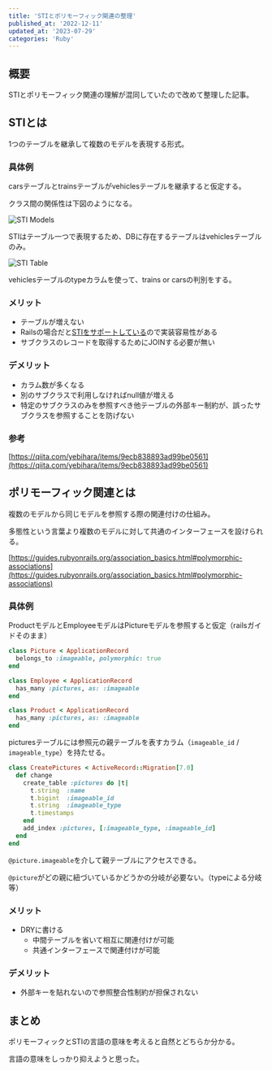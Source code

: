 ```yaml
---
title: 'STIとポリモーフィック関連の整理'
published_at: '2022-12-11'
updated_at: '2023-07-29'
categories: 'Ruby'
---
```


## 概要

STIとポリモーフィック関連の理解が混同していたので改めて整理した記事。

## STIとは

1つのテーブルを継承して複数のモデルを表現する形式。

### 具体例

carsテーブルとtrainsテーブルがvehiclesテーブルを継承すると仮定する。

クラス間の関係性は下図のようになる。

![STI Models](/images/sti_models.png)

STIはテーブル一つで表現するため、DBに存在するテーブルはvehiclesテーブルのみ。

![STI Table](/images/sti_table.png)

vehiclesテーブルのtypeカラムを使って、trains or carsの判別をする。

### メリット

- テーブルが増えない
- Railsの場合だと[STIをサポートしている](https://api.rubyonrails.org/classes/ActiveRecord/Inheritance.html)ので実装容易性がある
- サブクラスのレコードを取得するためにJOINする必要が無い

### デメリット

- カラム数が多くなる
- 別のサブクラスで利用しなければnull値が増える
- 特定のサブクラスのみを参照すべき他テーブルの外部キー制約が、誤ったサブクラスを参照することを防げない

### 参考

[https://qiita.com/yebihara/items/9ecb838893ad99be0561](https://qiita.com/yebihara/items/9ecb838893ad99be0561)

## ポリモーフィック関連とは

複数のモデルから同じモデルを参照する際の関連付けの仕組み。

多態性という言葉より複数のモデルに対して共通のインターフェースを設けられる。

[https://guides.rubyonrails.org/association_basics.html#polymorphic-associations](https://guides.rubyonrails.org/association_basics.html#polymorphic-associations)

### 具体例

ProductモデルとEmployeeモデルはPictureモデルを参照すると仮定（railsガイドそのまま）

```ruby
class Picture < ApplicationRecord
  belongs_to :imageable, polymorphic: true
end

class Employee < ApplicationRecord
  has_many :pictures, as: :imageable
end

class Product < ApplicationRecord
  has_many :pictures, as: :imageable
end
```

picturesテーブルには参照元の親テーブルを表すカラム（`imageable_id` / `imageable_type`）を持たせる。

```ruby
class CreatePictures < ActiveRecord::Migration[7.0]
  def change
    create_table :pictures do |t|
      t.string  :name
      t.bigint  :imageable_id
      t.string  :imageable_type
      t.timestamps
    end
    add_index :pictures, [:imageable_type, :imageable_id]
  end
end
```

`@picture.imageable`を介して親テーブルにアクセスできる。

`@picture`がどの親に紐づいているかどうかの分岐が必要ない。（typeによる分岐等）

### メリット

- DRYに書ける
  - 中間テーブルを省いて相互に関連付けが可能
  - 共通インターフェースで関連付けが可能

### デメリット

- 外部キーを貼れないので参照整合性制約が担保されない

## まとめ

ポリモーフィックとSTIの言語の意味を考えると自然とどちらか分かる。

言語の意味をしっかり抑えようと思った。
